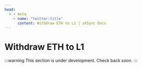```yaml
---
head:
  - - meta
    - name: "twitter:title"
      content: Withdraw ETH to L1 | zkSync Docs
---
```


# Withdraw ETH to L1

:::warning
This section is under development. Check back soon.
:::
